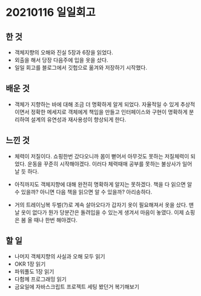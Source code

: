 # 20210116 일일회고

## 한 것
- 객체지향의 오해와 진실 5장과 6장을 읽었다.
- 외출을 해서 당장 다음주에 입을 옷을 샀다.
- 일일 회고를 블로그에서 깃헙으로 옮겨와 저장하기 시작했다.

## 배운 것
- 객체가 지향하는 바에 대해 조금 더 명확하게 알게 되었다. 자율적일 수 있게 추상적이면서 정확한 메세지로 객체에게 책임을 만들고 인터페이스와 구현이 명확하게 분리하여 설계의 유연성과 재사용성이 향상되게 한다. 

## 느낀 것
- 체력이 저질이다. 쇼핑한번 갔다오니까 몸이 뻗어서 아무것도 못하는 저질체력이 되었다. 운동을 꾸준히 시작해야겠다. 이러다 체력때매 공부를 못하는 불상사가 일어날 듯 하다. 

- 아직까지도 객체지향에 대해 완전히 명확하게 알지는 못하겠다. 책을 다 읽으면 알 수 있을까? 아니면 다음 책을 읽으면 알 수 있을까? 아리송하다. 

- 거의 트레이닝복 두벌(?)로 계속 살아오다가 갑자기 옷이 필요해져서 옷을 샀다. 맨날 옷이 없다가 뭔가 당분간은 돌려입을 수 있는게 생겨서 마음이 놓였다. 이제 쇼핑은 봄 올 때나 한번 해야겠다.

## 할 일
- 나머지 객체지향의 사실과 오해 모두 읽기
- OKR 1장 읽기
- 파워풀도 1장 읽기
- 다함께 프로그래밍 읽기
- 금요일에 자바스크립트 프로젝트 세팅 봤던거 복기해보기
